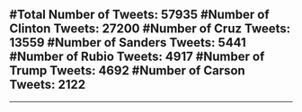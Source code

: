 #Total Number of Tweets: 57935 
#Number of Clinton Tweets: 27200
#Number of Cruz Tweets: 13559
#Number of Sanders Tweets: 5441
#Number of Rubio Tweets: 4917
#Number of Trump Tweets: 4692
#Number of Carson Tweets: 2122
---
---
